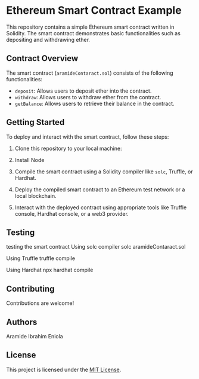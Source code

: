 # Ethereum Smart Contract Example

This repository contains a simple Ethereum smart contract written in Solidity. The smart contract demonstrates basic functionalities such as depositing and withdrawing ether.

## Contract Overview

The smart contract (`aramideContaract.sol`) consists of the following functionalities:

- `deposit`: Allows users to deposit ether into the contract.
- `withdraw`: Allows users to withdraw ether from the contract.
- `getBalance`: Allows users to retrieve their balance in the contract.

## Getting Started

To deploy and interact with the smart contract, follow these steps:

1. Clone this repository to your local machine:

2. Install Node

3. Compile the smart contract using a Solidity compiler like `solc`, Truffle, or Hardhat.

4. Deploy the compiled smart contract to an Ethereum test network or a local blockchain.

5. Interact with the deployed contract using appropriate tools like Truffle console, Hardhat console, or a web3 provider.

## Testing

testing the smart contract
 Using solc compiler
solc aramideContaract.sol

Using Truffle
truffle compile

 Using Hardhat
npx hardhat compile


## Contributing

Contributions are welcome!


## Authors
Aramide Ibrahim Eniola

## License

This project is licensed under the [MIT License](LICENSE).
